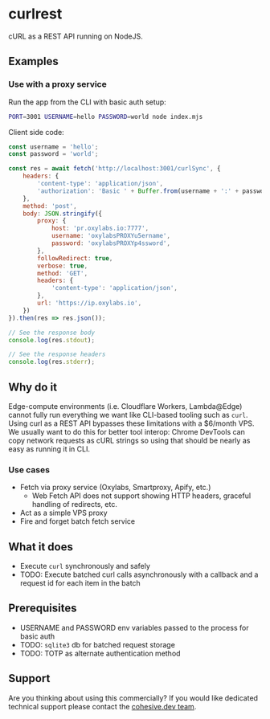 # curlrest

cURL as a REST API running on NodeJS.

## Examples

### Use with a proxy service

Run the app from the CLI with basic auth setup:
```bash
PORT=3001 USERNAME=hello PASSWORD=world node index.mjs
```

Client side code:
```js
const username = 'hello';
const password = 'world';

const res = await fetch('http://localhost:3001/curlSync', {
    headers: {
        'content-type': 'application/json',
        'authorization': 'Basic ' + Buffer.from(username + ':' + password).toString('base64'),
    },
    method: 'post',
    body: JSON.stringify({
        proxy: {
            host: 'pr.oxylabs.io:7777',
            username: 'oxylabsPROXYu5ername',
            password: 'oxylabsPROXYp4ssword',
        },
        followRedirect: true,
        verbose: true,
        method: 'GET',
        headers: {
            'content-type': 'application/json',
        },
        url: 'https://ip.oxylabs.io',
    })
}).then(res => res.json());

// See the response body
console.log(res.stdout);

// See the response headers
console.log(res.stderr);
```

## Why do it

Edge-compute environments (i.e. Cloudflare Workers, Lambda@Edge) cannot fully run everything we want like CLI-based tooling such as `curl`. Using curl as a REST API bypasses these limitations with a $6/month VPS. We usually want to do this for better tool interop: Chrome DevTools can copy network requests as cURL strings so using that should be nearly as easy as running it in CLI.

### Use cases

- Fetch via proxy service (Oxylabs, Smartproxy, Apify, etc.)
    - Web Fetch API does not support showing HTTP headers, graceful handling of redirects, etc.
- Act as a simple VPS proxy
- Fire and forget batch fetch service

## What it does

- Execute `curl` synchronously and safely
- TODO: Execute batched curl calls asynchronously with a callback and a request id for each item in the batch

## Prerequisites

- USERNAME and PASSWORD env variables passed to the process for basic auth
- TODO: `sqlite3` db for batched request storage
- TODO: TOTP as alternate authentication method

## Support

Are you thinking about using this commercially? If you would like dedicated technical support please contact the [cohesive.dev team](mailto:hi@cohesive.dev).